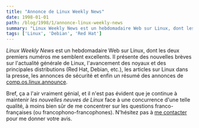 ```yaml
---
title: "Annonce de Linux Weekly News"
date: 1998-01-01
path: /blog/1998/1/annonce-linux-weekly-news
summary: "Linux Weekly News est un hebdomadaire Web sur Linux, dont les deux premiers numéros me semblent excellents."
tags: ['Linux', 'Debian', 'Red Hat']
---
```


<EM>Linux Weekly News</EM> est un hebdomadaire Web sur Linux, dont les
deux premiers numéros me semblent excellents. Il présente des nouvelles
brèves sur l'actualité générale de Linux, l'avancement des noyaux et
des principales distributions (Red Hat, Debian, etc.), les articles sur
Linux dans la presse, les annonces de sécurité et enfin un résumé des
annonces de <A HREF="news:comp.os.linux.announce">comp.os.linux.announce</A>.

Bref, ça a l'air vraiment génial, et il n'est pas évident que je continue
à maintenir <EM>les nouvelles neuves de Linux</EM> face à une concurrence
d'une telle qualité, à moins bien sûr de me concentrer sur les questions
franco-françaises (ou francophono-francophones). N'hésitez pas à
<A HREF="mailto:fermigie@math.jussieu.fr">me contacter</A> pour me donner votre
avis.

